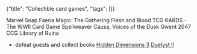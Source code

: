 {"title": "Collectible card games", "tags": []}

Marvel Snap
Faeria
Magic: The Gathering
Flesh and Blood TCG
KARDS - The WWII Card Game
Spellweaver
Causa, Voices of the Dusk
Gwent
2047 CCG
Library of Ruina
* defeat guests and collect books
[Hidden Dimensions 3](http://nulll-void.com/games/wiki/doku.php?id=hd3:hd3)
[Duelyst II](https://duelyst2.com/)

